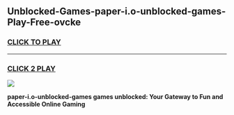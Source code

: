 
## Unblocked-Games-paper-i.o-unblocked-games-Play-Free-ovcke
<h3>
<a href="https://premium76.site?title=paper-i.o-unblocked-games&ref=10A">CLICK TO PLAY</a></h3>
<hr>

<h3>
<a href="https://premium76.site?title=paper-i.o-unblocked-games&ref=10A">CLICK 2 PLAY</a>
  
</h3>

<a href="https://premium76.site?title=paper-i.o-unblocked-games&ref=10A"><img src="https://clearcache.store/games.png"></a>


**paper-i.o-unblocked-games games unblocked: Your Gateway to Fun and Accessible Online Gaming**
